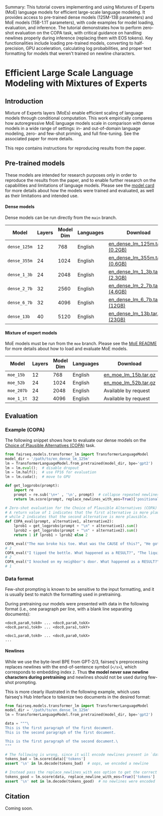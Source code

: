 Summary: This tutorial covers implementing and using Mixtures of Experts (MoE) language models for efficient large-scale language modeling. It provides access to pre-trained dense models (125M-13B parameters) and MoE models (15B-1.1T parameters), with code examples for model loading, evaluation, and inference. The tutorial demonstrates how to perform zero-shot evaluation on the COPA task, with critical guidance on handling newlines properly during inference (replacing them with EOS tokens). Key functionalities include loading pre-trained models, converting to half-precision, GPU acceleration, calculating log probabilities, and proper text formatting for models that weren't trained on newline characters.

# Efficient Large Scale Language Modeling with Mixtures of Experts

## Introduction

Mixture of Experts layers (MoEs) enable efficient scaling of language models
through conditional computation. This work empirically compares how
autoregressive MoE language models scale in comparison with dense models in a
wide range of settings: in- and out-of-domain language modeling, zero- and
few-shot priming, and full fine-tuning. See the associated paper for more
details.

This repo contains instructions for reproducing results from the paper.

## Pre-trained models

These models are intended for research purposes only in order to reproduce the
results from the paper, and to enable further research on the capabilities and
limitations of language models. Please see the [model card](model_card.md) for
more details about how the models were trained and evaluated, as well as their
limitations and intended use.

#### Dense models

Dense models can be run directly from the `main` branch.

Model | Layers | Model Dim | Languages | Download
---|---|---|---|---
`dense_125m` | 12 | 768 | English | [en_dense_lm_125m.tar.gz (0.2GB)](https://dl.fbaipublicfiles.com/fairseq/models/lm/en_dense_lm_125m.tar.gz)
`dense_355m` | 24 | 1024 | English | [en_dense_lm_355m.tar.gz (0.6GB)](https://dl.fbaipublicfiles.com/fairseq/models/lm/en_dense_lm_355m.tar.gz)
`dense_1_3b` | 24 | 2048 | English | [en_dense_lm_1_3b.tar.gz (2.3GB)](https://dl.fbaipublicfiles.com/fairseq/models/lm/en_dense_lm_1_3b.tar.gz)
`dense_2_7b` | 32 | 2560 | English | [en_dense_lm_2_7b.tar.gz (4.6GB)](https://dl.fbaipublicfiles.com/fairseq/models/lm/en_dense_lm_2_7b.tar.gz)
`dense_6_7b` | 32 | 4096 | English | [en_dense_lm_6_7b.tar.gz (12GB)](https://dl.fbaipublicfiles.com/fairseq/models/lm/en_dense_lm_6_7b.tar.gz)
`dense_13b` | 40 | 5120 | English | [en_dense_lm_13b.tar.gz (23GB)](https://dl.fbaipublicfiles.com/fairseq/models/lm/en_dense_lm_13b.tar.gz)

#### Mixture of expert models

MoE models must be run from the `moe` branch. Please see the
[MoE README](https://github.com/pytorch/fairseq/tree/moe#evaluating-moe-language-models)
for more details about how to load and evaluate MoE models.

Model | Layers | Model Dim | Languages | Download
---|---|---|---|---
`moe_15b` | 12 | 768 | English | [en_moe_lm_15b.tar.gz](https://dl.fbaipublicfiles.com/fairseq/models/lm/en_moe_lm_15b.tar.gz)
`moe_52b` | 24 | 1024 | English | [en_moe_lm_52b.tar.gz](https://dl.fbaipublicfiles.com/fairseq/models/lm/en_moe_lm_52b.tar.gz)
`moe_207b` | 24 | 2048 | English | Available by request
`moe_1_1t` | 32 | 4096 | English | Available by request

## Evaluation

### Example (COPA)

The following snippet shows how to evaluate our dense models on the [Choice of
Plausible Alternatives (COPA)](https://people.ict.usc.edu/~gordon/copa.html) task.

```python
from fairseq.models.transformer_lm import TransformerLanguageModel
model_dir = '/path/to/en_dense_lm_125m'
lm = TransformerLanguageModel.from_pretrained(model_dir, bpe='gpt2')
lm = lm.eval();  # disable dropout
lm = lm.half();  # use FP16 for evaluation
lm = lm.cuda();  # move to GPU

def get_logprobs(prompt):
    import re
    prompt = re.sub('\n+' , '\n', prompt)  # collapse repeated newlines, which indicate separate documents
    return lm.score(prompt, replace_newlines_with_eos=True)['positional_scores']

# Zero-shot evaluation for the Choice of Plausible Alternatives (COPA) task.
# A return value of 1 indicates that the first alternative is more plausible,
# while 2 indicates that the second alternative is more plausible.
def COPA_eval(prompt, alternative1, alternative2):
    lprob1 = get_logprobs(prompt + "\n" + alternative1).sum()
    lprob2 = get_logprobs(prompt + "\n" + alternative2).sum()
    return 1 if lprob1 > lprob2 else 2

COPA_eval("The man broke his toe. What was the CAUSE of this?", "He got a hole in his sock.", "He dropped a hammer on his foot.")
# 2
COPA_eval("I tipped the bottle. What happened as a RESULT?", "The liquid in the bottle froze.", "The liquid in the bottle poured out.")
# 2
COPA_eval("I knocked on my neighbor's door. What happened as a RESULT?", "My neighbor invited me in.", "My neighbor left his house.")
# 1
```

### Data format

Few-shot prompting is known to be sensitive to the input formatting, and it is usually best to match the formatting used in pretraining.

During pretraining our models were presented with data in the following format (i.e., one paragraph per line, with a blank line separating documents):
```
<doc0,para0,tok0> ... <doc0,para0,tokX>
<doc0,para1,tok0> ... <doc0,para1,tokY>

<doc1,para0,tok0> ... <doc0,para0,tokX>
...
```

#### Newlines

While we use the byte-level BPE from GPT-2/3, fairseq's preprocessing replaces newlines with the end-of-sentence symbol (`</s>`), which corresponds to embedding index `2`.
Thus **the model never saw newline characters during pretraining** and newlines should not be used during few-shot prompting.

This is more clearly illustrated in the following example, which uses fairseq's Hub Interface to tokenize two documents in the desired format:
```python
from fairseq.models.transformer_lm import TransformerLanguageModel
model_dir = '/path/to/en_dense_lm_125m'
lm = TransformerLanguageModel.from_pretrained(model_dir, bpe='gpt2')

data = """\
This is the first paragraph of the first document.
This is the second paragraph of the first document.

This is the first paragraph of the second document.\
"""

# The following is wrong, since it will encode newlines present in `data`.
tokens_bad = lm.score(data)['tokens']
assert '\n' in lm.decode(tokens_bad)  # oops, we encoded a newline

# Instead pass the replace_newlines_with_eos option to get the correct behavior.
tokens_good = lm.score(data, replace_newline_with_eos=True)['tokens']
assert '\n' not in lm.decode(tokens_good)  # no newlines were encoded
```

## Citation

Coming soon.
